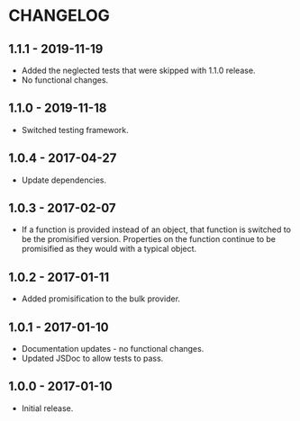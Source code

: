 CHANGELOG
=========


1.1.1 - 2019-11-19
------------------

* Added the neglected tests that were skipped with 1.1.0 release.
* No functional changes.


1.1.0 - 2019-11-18
------------------

* Switched testing framework.


1.0.4 - 2017-04-27
------------------

* Update dependencies.


1.0.3 - 2017-02-07
------------------

* If a function is provided instead of an object, that function is switched to be the promisified version. Properties on the function continue to be promisified as they would with a typical object.


1.0.2 - 2017-01-11
------------------

* Added promisification to the bulk provider.


1.0.1 - 2017-01-10
------------------

* Documentation updates - no functional changes.
* Updated JSDoc to allow tests to pass.


1.0.0 - 2017-01-10
------------------

* Initial release.
